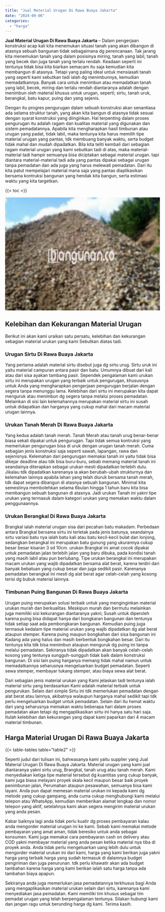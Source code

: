 ```yaml
---
title: "Jual Material Urugan Di Rawa Buaya Jakarta"
date: "2024-09-06"
categories: 
  - "harga"
---
```


**Jual Material Urugan Di Rawa Buaya Jakarta** – Dalam pengerjaan konstruksi acap kali kita menemukan situasi tanah yang akan dibangun di atasnya sebuah bangunan tidak sebagaimana dg perencanaan. Tak jarang kita menemukan tanah yang dalam posisinya miring, tanah yang labil, tanah yang becek dan juga tanah yang terlalu rendah. Keadaan seperti ini tentunya tidak bisa kita biarkan semacam itu saja kemudian kita membangun di atasnya. Tetapi yang paling ideal untuk mensiasati tanah yang seperti kami sebutkan tadi ialah dg menimbunnya, kemudian memadatkannya. Banyak cara untuk menimbun atau memadatkan tanah yang labil, becek, miring dan terlalu rendah diantaranya adalah dengan menimbun oleh material khusus untuk urugan, seperti; sirtu, tanah uruk, berangkal, batu kapur, puing dan yang sejenis.

Dengan itu progres pengurugan dalam sebuah konstruksi akan senantiasa ada selama struktur tanah, yang akan kita bangun di atasnya tidak sesuai dengan syarat konstruksi yang diinginkan. Hal terpenting dalam proses pengurugan itu adalah ragam dan kualitas material yang digunakan dan sistem pemadatannya. Apabila kita mengharapkan hasil timbunan atau urugan yang padat, tidak labil, maka tentunya kita harus memilih tipe material urugan yang pantas, tdk membuang banyak waktu, serta budget tidak mahal dan mudah dipadatkan. Bila kita teliti kembali dari sebagian ragam material urugan yang kami sebutkan tadi di atas, maka material-material tadi hampir semuanya bisa diciptakan sebagai material urugan. tapi diantara material-material tadi ada yang pantas dipakai sebagai urugan tanpa pemadatan dan ada juga yang harus melewati pemadatan. Dari itu kita patut mempelajari material mana saja yang pantas diaplikasikan bersama kontruksi bangunan yang hendak kita bangun, serta estimasi waktu yang kita targetkan.

{{< toc >}}

![Jual Material Urugan Di Rawa Buaya Jakarta](/images/jual-urugan-44.png)

## Kelebihan dan Kekurangan Material Urugan

Berikut ini akan kami uraikan satu persatu, kelebihan dan kekurangan sebagian material urukan yang kami Sebutkan diatas tadi.

### Urugan Sirtu Di Rawa Buaya Jakarta

Yang pertama adalah material sirtu disebut juga dg sirtu urug. Sirtu uruk ini yaitu material campuran antara pasir dan batu. Umumnya dibuat dari kali atau dari sisa ayakan tambang pasir. Sependek pengalaman kami urukan sirtu ini merupakan urugan yang terbaik untuk pengurugan, khususnya untuk Anda yang mengharapkan pengerjaan pengurugan berjalan dengan segera tanpa menunggu lama. Kelebihan dari sirtu ini merupakan kita dapat menguruk atau menimbun dg segera tanpa melalui proses pemadatan. Melainkan di sisi lain kelemahannya merupakan material sirtu ini susah untuk didapatkan dan harganya yang cukup mahal dari macam material urugan lainnya.

### Urukan Tanah Merah Di Rawa Buaya Jakarta

Yang kedua adalah tanah merah. Tanah Merah atau tanah urug benar-benar biasa sekali dipakai untuk pengurugan. Tapi tidak semua kontruksi yang memerlukan pengurugan bisa di uruk dengan urugan tanah merah. Cuma sebagian jenis konstruksi saja seperti sawah, lapangan, rawa dan sejenisnya. Kelemahan dari pengurugan memakai tanah ini yaitu tidak bisa dikejar deadline atau tdk bisa buru-buru, sebab memang material tanah ini seandainya diterapkan sebagai urukan mesti dipadatkan terlebih dulu. Jikalau tdk dipadatkan karenanya ia akan berubah-ubah strukturnya dan kelemahan lainnya apabila lahan yang telah diuruk bersama tanah merah, tdk dapat segera dibangun di atasnya sebuah bangunan. Minimal kita semestinya membolehkan selama 6bulan hingga 1 tahun baru kita bisa membangun sebuah bangunan di atasnya. Jadi urukan Tanah ini yakni tipe urukan yang termasuk dalam kategori urukan yang memakan waktu dalam penggunaannya.

### Urukan Berangkal Di Rawa Buaya Jakarta

Brangkal ialah material urugan sisa dari pecahan batu makadam. Perbedaan antara Brangkal bersama sirtu ini terletak pada jenis batunya, seandainya sirtu variasi batu nya ialah batu kali atau batu kecil-kecil bulat dan lonjong, sedangkan berangkal ini merupakan batu gunung yang ukurannya cukup besar besar kisaran 3 sd 10cm. urukan Brangkal ini amat cocok dipakai untuk pemadatan jalan terlebih jalan yang baru dibuka, pada kondisi tanah yang masih labil atau pun berlubang. Tipe urukan berangkal ini merupakan macam urukan yang wajib dipadatkan bersama alat berat, karena terdiri dari banyak bebatuan yang cukup besar dan juga sedikit pasir. Karenanya pemadatan berangkal ini mesti dg alat berat agar celah-celah yang kosong terisi dg bubuk material lainnya.

### Timbunan Puing Bangunan Di Rawa Buaya Jakarta

Urugan puing merupakan solusi terbaik untuk yang menginginkan material urukan murah dan berkualitas. Meskipun murah dan bermutu melainkan juga memiliki sisi kekurangan diantaranya yakni; Susah untuk diperoleh karena puing bisa didapat hanya dari bongkaran bangunan dan tentunya tidak setiap saat ada pembongkaran bangunan. Kemudian puing juga termasuk kedalam tipe material urukan yang wajib dipadatkan dg alat berat ataupun stemper. Karena puing maupun bongkahan dari sisa bangunan ini Kadang ada yang halus dan masih berbentuk bongkahan besar. Dari itu tentunya kita tdk bisa menimbun ataupun menguruk dg puing ini tanpa melalui pemadatan. Sekiranya tidak dipadatkan akan banyak celah-celah kosong yang tentunya sungguh-sungguh tidak baik dalam konstruksi bangunan. Di sisi lain puing harganya memang tidak mahal namun untuk memadatkannya seharusnya mengeluarkan budget pemadatan. Seperti sewa stemper, membayar tukang stemper, atau biaya sewa alat berat.

Dari sebagian jenis material urukan yang Kami jelaskan tadi tentunya ialah material sirtu yang berdasarkan Kami adalah material terbaik untuk pengurukan. Selain dari simple Sirtu ini tdk memerlukan pemadatan dengan alat berat atau lainnya, akibatnya walaupun harganya mahal sedikit tapi tdk perlu mengeluarkan budget untuk pemadatan. Selain dari itu hemat waktu dari yang seharusnya memakan waktu beberapa hari dalam proses pemadatan akan tetapi dg mengaplikasikan sirtu ini hanya satu hari saja. Itulah kelebihan dan kekurangan yang dapat kami paparkan dari 4 macam material timbunan.

## Harga Material Urugan Di Rawa Buaya Jakarta

{{< table-tables table="table2" >}}

Seperti judul dari tulisan ini, bahwasanya kami yaitu supplier yang Jual Material Urugan Di Rawa Buaya Jakarta. Material urugan yang kami jual diantaranya yakni sirtu urug, Brangkal, tanah urug atau tanah merah. Kami menyediakan ketiga tipe material tersebut dg kuantitas yang cukup banyak, kami juga biasa melayani proyek skala kecil maupun besar baik proyek penimbunan jalan, Perumahan ataupun pesawahan, semuanya bisa kami layani. Anda pun dapat memesan material urukan ini kepada kami dg metode yang cukup gampang, anda cuma cukup menghubungi kami melalui telepon atau WhatsApp, kemudian memberikan alamat lengkap dan nomor telepon yang aktif, setelahnya kami akan segera mengirim material urukan yang anda pesan.

Kabar baiknya lagi anda tidak perlu kuatir dg proses pembayaran kalau anda mengorder material urugan ini ke kami. Sebab kami memakai metode pembayaran yang amat aman, tidak beresiko untuk anda sebagai konsumen. Kami juga memakai cara pembayaran cash on delivery atau COD yakni membayar material yang anda pesan ketika material nya tiba di proyek anda. Anda tidak perlu mengeluarkan uang lebih dulu untuk mengorder material urukan ini dari kami, harga yang kami berikan juga yakni harga yang terbaik harga yang sudah termasuk di dalamnya budget pengiriman dan juga penurunan. tdk perlu khawatir akan ada budget tambahan karena harga yang kami berikan ialah satu harga tanpa ada tambahan biaya apapun.

Sekiranya anda juga memerlukan jasa pemadatannya terkhusus bagi Anda yang mengaplikasikan material urukan selain dari sirtu, karenanya kami menyediakan jasa pemadatan. Kami memiliki tim khusus sebagai tim pemadat urugan yang telah berpengalaman tentunya. Silakan hubungi kami dan jangan ragu untuk berunding harga dg kami. Terima kasih.
